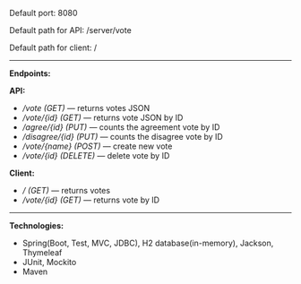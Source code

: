 Default port: 8080

Default path for API: /server/vote

Default path for client: /

----------

**Endpoints:**

**API:**

 - */vote (GET)* — returns votes JSON
 - */vote/{id} (GET)* — returns vote JSON by ID
 - */agree/{id} (PUT)* — counts the agreement vote by ID
 - */disagree/{id} (PUT)* — counts the disagree vote by ID
 - */vote/{name} (POST)* — create new vote
 - */vote/{id} (DELETE)* — delete vote by ID

**Client:**

 - */ (GET)* — returns votes
 - */vote/{id} (GET)* — returns vote by ID

----------

**Technologies:**

 - Spring(Boot, Test, MVC, JDBC), H2 database(in-memory), Jackson, Thymeleaf
 - JUnit, Mockito
 - Maven

